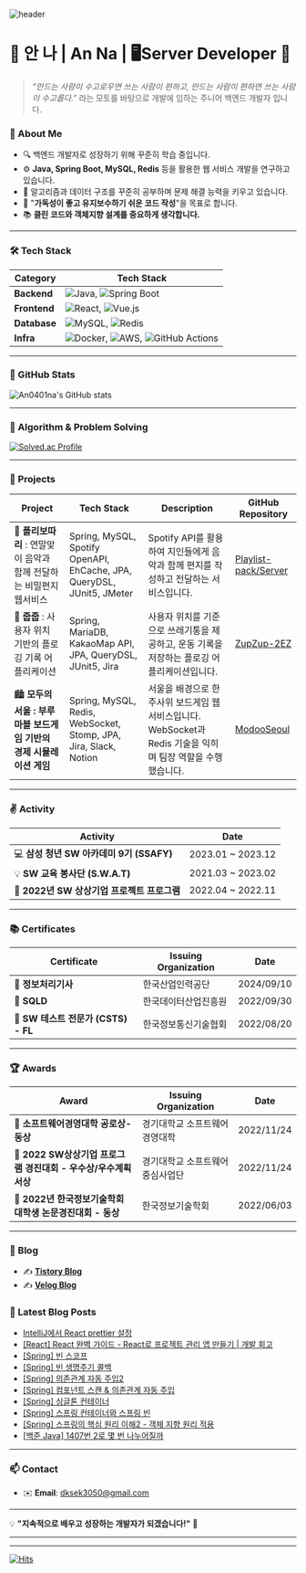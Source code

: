 
![header](https://capsule-render.vercel.app/api?type=venom&color=020202&height=300&section=header&text=Hello%20I%27m%20Anna&fontSize=50&stroke=DA96DE&strokeWidth=1)

# 🌟 안 나 | An Na | 🖥️Server Developer 👋
> *“만드는 사람이 수고로우면 쓰는 사람이 편하고, 
만드는 사람이 편하면 쓰는 사람이 수고롭다.”*
라는 모토를 바탕으로 개발에 임하는 주니어 백엔드 개발자 입니다.

### 📌 About Me
- 🔍 백엔드 개발자로 성장하기 위해 꾸준히 학습 중입니다.
- ⚙️ **Java, Spring Boot, MySQL, Redis** 등을 활용한 웹 서비스 개발을 연구하고 있습니다.
- 🌱 알고리즘과 데이터 구조를 꾸준히 공부하며 문제 해결 능력을 키우고 있습니다.
- 🎯 "**가독성이 좋고 유지보수하기 쉬운 코드 작성**"을 목표로 합니다.
- 📚 **클린 코드와 객체지향 설계를 중요하게 생각합니다.**  

---

### 🛠 Tech Stack

| Category     | Tech Stack                                              |
|--------------|---------------------------------------------------------|
| **Backend**  | ![Java](https://img.shields.io/badge/Java-007396?style=flat-square&logo=Java&logoColor=white), ![Spring Boot](https://img.shields.io/badge/Spring%20Boot-6DB33F?style=flat-square&logo=Spring%20Boot&logoColor=white) |
| **Frontend** | ![React](https://img.shields.io/badge/React-61DAFB?style=flat-square&logo=React&logoColor=white), ![Vue.js](https://img.shields.io/badge/Vue.js-4FC08D?style=flat-square&logo=Vue.js&logoColor=white) |
| **Database** | ![MySQL](https://img.shields.io/badge/MySQL-4479A1?style=flat-square&logo=MySQL&logoColor=white), ![Redis](https://img.shields.io/badge/Redis-DC382D?style=flat-square&logo=Redis&logoColor=white) |
| **Infra**    | ![Docker](https://img.shields.io/badge/Docker-2496ED?style=flat-square&logo=Docker&logoColor=white), ![AWS](https://img.shields.io/badge/AWS-232F3E?style=flat-square&logo=Amazon%20AWS&logoColor=white), ![GitHub Actions](https://img.shields.io/badge/GitHub%20Actions-2088FF?style=flat-square&logo=GitHub%20Actions&logoColor=white) |

---

### 🌟 GitHub Stats
![An0401na's GitHub stats](https://github-readme-stats.vercel.app/api?username=An0401na&show_icons=true&theme=dark)

---

### 📖 Algorithm & Problem Solving
[![Solved.ac Profile](http://mazassumnida.wtf/api/generate_badge?boj=dksek3050)](https://solved.ac/dksek3050)

---

### 📂 Projects

| **Project**                                              | **Tech Stack**                                    | **Description**                                                                                      | **GitHub Repository**                                                 |
|----------------------------------------------------------|--------------------------------------------------|------------------------------------------------------------------------------------------------------|---------------------------------------------------------------------|
| 💌 **플리보따리** : 연말맞이 음악과 함께 전달하는 비밀편지 웹서비스 | Spring, MySQL, Spotify OpenAPI, EhCache, JPA, QueryDSL, JUnit5, JMeter | Spotify API를 활용하여 지인들에게 음악과 함께 편지를 작성하고 전달하는 서비스입니다.  | [Playlist-pack/Server](https://github.com/Playlist-pack/Server)     |
| 🌱 **줍줍** : 사용자 위치 기반의 플로깅 기록 어플리케이션   | Spring, MariaDB, KakaoMap API, JPA, QueryDSL, JUnit5, Jira  | 사용자 위치를 기준으로 쓰레기통을 제공하고, 운동 기록을 저장하는 플로깅 어플리케이션입니다. | [ZupZup-2EZ](https://github.com/ZupZup-2EZ)                      |
| 🏙️ **모두의 서울 : 부루마블 보드게임 기반의 경제 시뮬레이션 게임** | Spring, MySQL, Redis, WebSocket, Stomp, JPA, Jira, Slack, Notion | 서울을 배경으로 한 주사위 보드게임 웹서비스입니다. WebSocket과 Redis 기술을 익히며 팀장 역할을 수행했습니다.  | [ModooSeoul](https://github.com/Modoo-s-Seoul/ModooSeoul)           |

---

### ✌️ Activity

| **Activity**                                          | **Date**                              |
|------------------------------------------------------|---------------------------------------|
| 💻 **삼성 청년 SW 아카데미 9기 (SSAFY)**               | 2023.01 ~ 2023.12                    |
| 💡 **SW 교육 봉사단 (S.W.A.T)**                       | 2021.03 ~ 2023.02                    |
| 🌱 **2022년 SW 상상기업 프로젝트 프로그램**           | 2022.04 ~ 2022.11                    |

---

### 📚 Certificates

| **Certificate**                                         | **Issuing Organization**               | **Date**       |
|--------------------------------------------------------|----------------------------------------|----------------|
| 🏅 **정보처리기사**                                      | 한국산업인력공단                        | 2024/09/10     |
| 🏅 **SQLD**                                             | 한국데이터산업진흥원                   | 2022/09/30     |
| 🏅 **SW 테스트 전문가 (CSTS) - FL**                    | 한국정보통신기술협회                   | 2022/08/20     |

---

### 🏆 Awards

| **Award**                                            | **Issuing Organization**               | **Date**       |
|------------------------------------------------------|----------------------------------------|----------------|
| 🏅 **소프트웨어경영대학 공로상- 동상**                 | 경기대학교 소프트웨어경영대학          | 2022/11/24     |
| 🏅 **2022 SW상상기업 프로그램 경진대회 - 우수상/우수계획서상** | 경기대학교 소프트웨어중심사업단        | 2022/11/24     |
| 🏅 **2022년 한국정보기술학회 대학생 논문경진대회 - 동상**  | 한국정보기술학회                       | 2022/06/03     |

---

### 📖 Blog

- ✍️ **[Tistory Blog](https://dksek3050.tistory.com/)**
- ✍️ **[Velog Blog](https://velog.io/@dksek3050/posts)**

### 📑 Latest Blog Posts

<ul><li><a href='https://dksek3050.tistory.com/166' target='_blank'>IntelliJ에서 React prettier 설정</a></li><li><a href='https://dksek3050.tistory.com/165' target='_blank'>[React] React 완벽 가이드 - React로 프로젝트 관리 앱 만들기 | 개발 회고</a></li><li><a href='https://dksek3050.tistory.com/164' target='_blank'>[Spring] 빈 스코프</a></li><li><a href='https://dksek3050.tistory.com/163' target='_blank'>[Spring] 빈 생명주기 콜백</a></li><li><a href='https://dksek3050.tistory.com/162' target='_blank'>[Spring] 의존관계 자동 주입2</a></li><li><a href='https://dksek3050.tistory.com/161' target='_blank'>[Spring] 컴포넌트 스캔 &amp; 의존관계 자동 주입</a></li><li><a href='https://dksek3050.tistory.com/160' target='_blank'>[Spring] 싱글톤 컨테이너</a></li><li><a href='https://dksek3050.tistory.com/159' target='_blank'>[Spring] 스프링 컨테이너와 스프링 빈</a></li><li><a href='https://dksek3050.tistory.com/158' target='_blank'>[Spring] 스프링의 핵심 원리 이해2 - 객체 지향 원리 적용</a></li><li><a href='https://dksek3050.tistory.com/156' target='_blank'>[백준 Java] 1407번 2로 몇 번 나누어질까</a></li></ul>
    
---

### 📫 Contact

- ✉️ **Email**: dksek3050@gmail.com
<!-- 💼 **LinkedIn**: [your-profile](https://linkedin.com/in/your-profile)-->

---

💡 **"지속적으로 배우고 성장하는 개발자가 되겠습니다!"** 🚀

---
---

[![Hits](https://hits.seeyoufarm.com/api/count/incr/badge.svg?url=https%3A%2F%2Fgithub.com%2FAn0401na%2Fhit-counter&count_bg=%23FFAFE7&title_bg=%23555555&icon=&icon_color=%23E7E7E7&title=hits&edge_flat=false)](https://hits.seeyoufarm.com)

